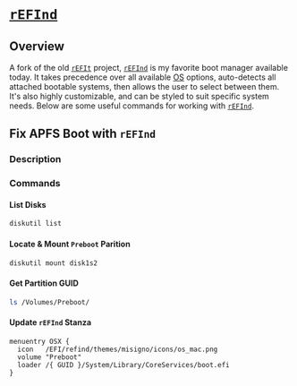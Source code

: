 # [`rEFInd`](http://www.rodsbooks.com/refind/)

## Overview
A fork of the old [`rEFIt`](http://refit.sourceforge.net/) project, [`rEFInd`](http://www.rodsbooks.com/refind/) is my favorite boot manager available today. It takes precedence over all available [OS](https://en.wikipedia.org/wiki/Operating_system) options, auto-detects all attached bootable systems, then allows the user to select between them. It's also highly customizable, and can be styled to suit specific system needs. Below are some useful commands for working with [`rEFInd`](http://www.rodsbooks.com/refind/).

## Fix APFS Boot with `rEFInd`

### Description

### Commands

#### List Disks
```bash
diskutil list
```

#### Locate & Mount `Preboot` Parition
```bash
diskutil mount disk1s2
```

#### Get Partition GUID
```bash
ls /Volumes/Preboot/
```

#### Update `rEFInd` Stanza
```
menuentry OSX {
  icon   /EFI/refind/themes/misigno/icons/os_mac.png
  volume "Preboot"
  loader /{ GUID }/System/Library/CoreServices/boot.efi
}
```

